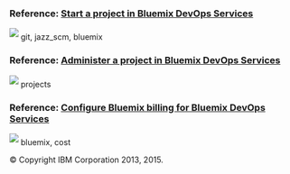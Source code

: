### Reference: [Start a project in Bluemix DevOps Services](/docs/reference/startproject) 
<img src="../all/images/tag.png"  align="bottom" style="display: inline; margin: 0px; border-style: none; margin-bottom: 5px;"> git, jazz_scm, bluemix


### Reference: [Administer a project in Bluemix DevOps Services](/docs/reference/projectadmin)
<img src="../all/images/tag.png"  align="bottom" style="display: inline; margin: 0px; border-style: none; margin-bottom: 5px;">  projects


### Reference: [Configure Bluemix billing for Bluemix DevOps Services](/docs/reference/billing)
<img src="../all/images/tag.png"  align="bottom" style="display: inline; margin: 0px; border-style: none; margin-bottom: 5px;"> bluemix, cost

&copy; Copyright IBM Corporation 2013, 2015.

